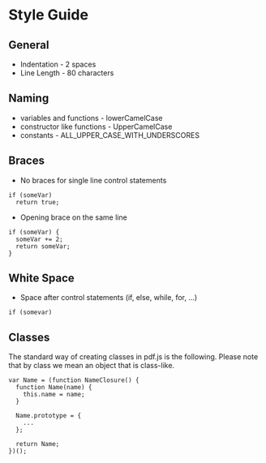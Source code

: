 # Style Guide
## General
* Indentation - 2 spaces
* Line Length - 80 characters

## Naming
* variables and functions - lowerCamelCase
* constructor like functions - UpperCamelCase
* constants - ALL_UPPER_CASE_WITH_UNDERSCORES

## Braces
* No braces for single line control statements
```
if (someVar)
  return true;
```
* Opening brace on the same line
```
if (someVar) {
  someVar += 2;
  return someVar;
}
```

## White Space
* Space after control statements (if, else, while, for, ...)
```
if (somevar)
```

## Classes
The standard way of creating classes in pdf.js is the following. Please note that by class we mean an object that is class-like.
```
var Name = (function NameClosure() {
  function Name(name) {
    this.name = name;
  }

  Name.prototype = {
    ...
  };

  return Name;
})();
```